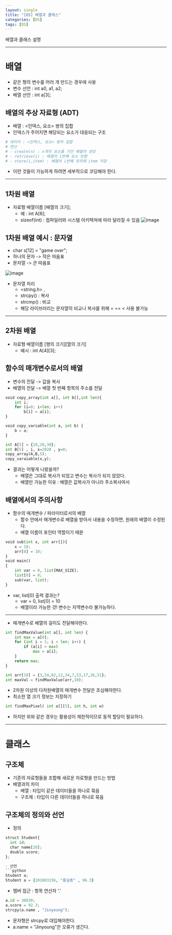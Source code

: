 ```yaml
---
layout: single
title: "[DS] 배열과 클래스"
categories: [DS]
tags: [DS]
---
```

배열과 클래스 설명

---

# 배열
- 같은 형의 변수를 어러 개 만드는 경우에 사용
- 변수 선언 : int a0, a1, a2;
- 배열 선언 : int a[3];

## 배열의 추상 자료형 (ADT)
- 배열 : <인덱스, 요소> 쌍의 집합
- 인덱스가 주어지면 해당되는 요소가 대응되는 구조

```python
# 데이터 : <인덱스, 요소> 쌍의 집합
# 연산
# - create(n) : n개의 요소를 가진 배열의 생성
# - retrieve(i) : 배열의 i번째 요소 반환
# - store(i,item) : 배열의 i번째 위치에 item 저장
```

- 이런 것들이 가능하게 하려면 세부적으로 코딩해야 한다.
---

## 1차원 배열
- 자료형 배열이름 [배열의 크기];
  - 예 : int A[6];
  - sizeof(int) : 컴파일러와 시스템 아키텍쳐에 따라 달라질 수 있음
![image](https://github.com/user-attachments/assets/58aa8e14-1e7f-446a-9c2b-c6353c62aa38)

## 1차원 배열 예시 : 문자열
- char s[12] = "game over";
- 하나의 문자 -> 작은 따옴표
- 문자열 -> 큰 따옴표

![image](https://github.com/user-attachments/assets/111b7318-a204-4961-9e97-26175f0d3309)

- 문자열 처리
  - <string.h> , <cstring>
  - strcpy() : 복사
  - strcmp() : 비교
  - 해당 라이브러리는 문자열의 비교나 복사를 위해 = == < 사용 불가능

---

## 2차원 배열
- 자료형 배열이름 [행의 크기][열의 크기]
  - 예시 : int A[4][3];

## 함수의 매개변수로서의 배열
- 변수의 전달 -> 값을 복사
- 배열의 전달 -> 배열 첫 번째 항목의 주소를 전달

```python
void copy_array(int a[], int b[],int len){
    int i;
    for (i=0; i<len; i++)
        b[i] = a[i];
}

void copy_variable(int a, int b) {
    b = a;
}

int A[5] = {10,20,30};
int B[5] , i, x=2028 , y=0;
copy_array(A,B,5);
copy_varaiable(x,y);
```

- 결과는 어떻게 나왔을까?
  - 배열은 그대로 복사가 되었고 변수는 복사가 되지 않았다.
  - 배열만 가능한 이유 : 배열은 값복사가 아니라 주소복사여서

## 배열에서의 주의사항
- 함수의 매개변수 / 파라미터로서의 배열
  - 함수 안에서 매개변수로 배열을 받아서 내용을 수정하면, 원래의 배열이 수정된다.
  - 배열 이름이 포인터 역할이기 때문
 
```python
void sub(int x, int arr[]){
    x = 10;
    arr[0] = 10;
}
void main()
{
    int var = 0, list[MAX_SIZE];
    list[0] = 0;
    sub(var, list);
}
```
- var, list[0] 출력 결과는?
  - var = 0, list[0] = 10
  - 배열이라 가능한 것! 변수는 지역변수라 불가능하다.
---

- 매개변수로 배열의 길이도 전달해야한다.

```python
int findMaxValue(int a[], int len) {
    int max = a[0];
    for (int i = 1; i < len; i++) {
        if (a[i] > max)
            max = a[i];
    }
    return max;
}

int arr[10] = {3,24,82,12,34,7,53,17,26,51};
int maxVal = findMaxValue(arr,10);
```
- 2차원 이상의 다차원배열의 매개변수 전달은 조심해야한다.
- 최소한 열 크기 정보는 지정하기
```python
int findMaxPixel( int a[][5], int h, int w)
```
- 하지만 위와 같은 경우는 활용성이 제한적이므로 동적 할당이 필요하다.

---

# 클래스

## 구조체
- 기존의 자료형들을 조합해 새로운 자료형을 만드는 방법
- 배열과의 차이
  - 배열 : 타입이 같은 데이터들을 하나로 묶음
  - 구조체 : 타입이 다른 데이터들을 하나로 묶음

## 구조체의 정의와 선언
- 정의
```python
struct Student{
  int id;
  char name[20];
  double score;
};

- 선언
```python
Student a;
Student a = {201803156, "홍길동" , 96.3}
```
- 멤버 접근 : 항목 연산자 '.'
```python
a.id = 30830;
a.score = 92.3;
strcpy(a.name , "Jinyoung");
``` 
- 문자형은 strcpy로 대입해야한다.
- a.name = "Jinyoung"은 오류가 생긴다.
